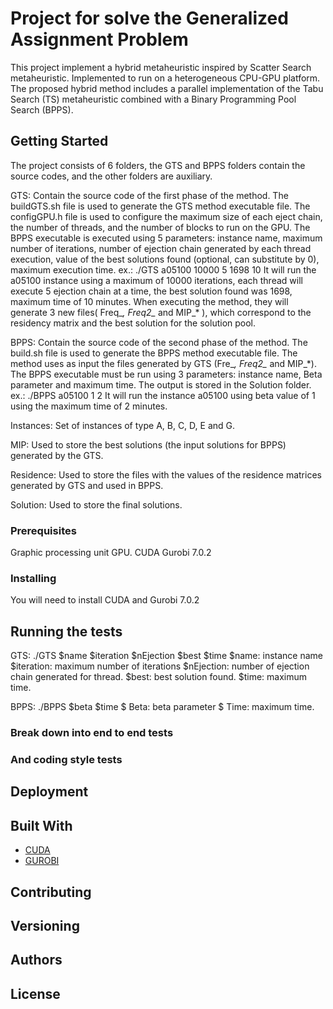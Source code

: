 # Project for solve the Generalized Assignment Problem

This project implement a hybrid metaheuristic inspired by Scatter Search metaheuristic.
Implemented to run on a heterogeneous CPU-GPU platform. 
The proposed hybrid method includes a parallel implementation of the Tabu Search (TS) metaheuristic combined with a Binary Programming Pool Search (BPPS). 

## Getting Started

The project consists of 6 folders, the GTS and BPPS folders contain the source codes, and the other folders are auxiliary.

GTS: 
Contain the source code of the first phase of the method. The buildGTS.sh file is used to generate the GTS method executable file. The configGPU.h file is used to configure the maximum size of each eject chain, the number of threads, and the number of blocks to run on the GPU. 
The BPPS executable is executed using 5 parameters: instance name, maximum number of iterations, number of ejection chain generated by each thread execution, value of the best solutions found (optional, can substitute by 0), maximum execution time.
ex.: ./GTS a05100 10000 5 1698 10
It will run the a05100 instance using a maximum of 10000 iterations, each thread will execute 5 ejection chain at a time, the best solution found was 1698, maximum time of 10 minutes. When executing the method, they will generate 3 new files( Freq_*, Freq2_* and MIP_* ), which correspond to the residency matrix and the best solution for the solution pool.

BPPS:
Contain the source code of the second phase of the method. The build.sh file is used to generate the BPPS method executable file. The method uses as input the files generated by GTS (Fre_*, Freq2_* and MIP_*). The BPPS executable must be run using 3 parameters: instance name, Beta parameter and maximum time. The output is stored in the Solution folder.
ex.: ./BPPS a05100 1 2
It will run the instance a05100 using beta value of 1 using the maximum time of 2 minutes.

Instances: 
Set of instances of type A, B, C, D, E and G.

MIP:
Used to store the best solutions (the input solutions for BPPS) generated by the GTS. 

Residence:
Used to store the files with the values of the residence matrices generated by GTS and used in BPPS.

Solution:
Used to store the final solutions.

### Prerequisites

Graphic processing unit GPU.
CUDA
Gurobi 7.0.2


### Installing

You will need to install CUDA and Gurobi 7.0.2

## Running the tests

GTS:
	./GTS $name $iteration $nEjection $best $time
$name: instance name
$iteration: maximum number of iterations
$nEjection: number of ejection chain generated for thread.
$best: best solution found.
$time: maximum time.


BPPS:
	./BPPS $beta $time
$ Beta: beta parameter
$ Time: maximum time.
### Break down into end to end tests



### And coding style tests



## Deployment


## Built With

* [CUDA](http://docs.nvidia.com/cuda/cuda-installation-guide-linux/index.html#axzz4lQ0XxS1b)
* [GUROBI](http://www.gurobi.com/) 

## Contributing


## Versioning



## Authors



## License




